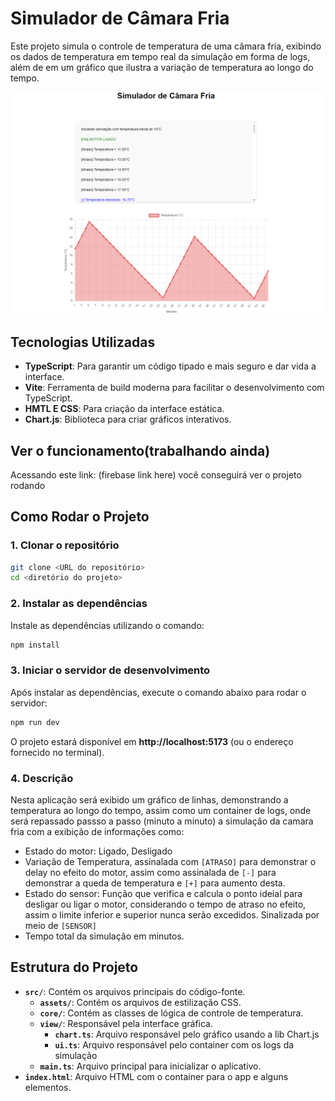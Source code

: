 # Simulador de Câmara Fria

Este projeto simula o controle de temperatura de uma câmara fria, exibindo os dados de temperatura em tempo real da simulação em forma de logs, além de em um gráfico que ilustra a variação de temperatura ao longo do tempo.

<img src="./public/tela.png" alt="Tela principal">

## Tecnologias Utilizadas

- **TypeScript**: Para garantir um código tipado e mais seguro e dar vida a interface.
- **Vite**: Ferramenta de build moderna para facilitar o desenvolvimento com TypeScript.
- **HMTL E CSS**: Para criação da interface estática.
- **Chart.js**: Biblioteca para criar gráficos interativos.

## Ver o funcionamento(trabalhando ainda)
Acessando este link: (firebase link here) você conseguirá ver o projeto rodando 

## Como Rodar o Projeto

### 1. Clonar o repositório

```bash
git clone <URL do repositório>
cd <diretório do projeto>
```

### 2. Instalar as dependências

Instale as dependências utilizando o comando:

```bash
npm install
```

### 3. Iniciar o servidor de desenvolvimento

Após instalar as dependências, execute o comando abaixo para rodar o servidor:

```bash
npm run dev
```

O projeto estará disponível em **http://localhost:5173** (ou o endereço fornecido no terminal).

### 4. Descrição

Nesta aplicação será exibido um gráfico de linhas, demonstrando a temperatura ao longo do tempo, assim como um container de logs, onde será repassado passso a passo (minuto a minuto) a simulação da camara fria com a exibição de informações como:

- Estado do motor: Ligado, Desligado
- Variação de Temperatura, assinalada com `[ATRASO]` para demonstrar o delay no efeito do motor, assim como assinalada de `[-]` para demonstrar a queda de temperatura e `[+]` para aumento desta.
- Estado do sensor: Função que verifica e calcula o ponto ideial para desligar ou ligar o motor, considerando o tempo de atraso no efeito, assim o limite inferior e superior nunca serão excedidos. Sinalizada por meio de `[SENSOR]` 
- Tempo total da simulação em minutos.

## Estrutura do Projeto

- **`src/`**: Contém os arquivos principais do código-fonte.
  - **`assets/`**: Contém os arquivos de estilização CSS.
  - **`core/`**: Contém as classes de lógica de controle de temperatura.
  - **`view/`**: Responsável pela interface gráfica.
    - **`chart.ts`**: Arquivo responsável pelo gráfico usando a lib Chart.js
    - **`ui.ts`**: Arquivo responsável pelo container com os logs da simulação
  - **`main.ts`**: Arquivo principal para inicializar o aplicativo.
- **`index.html`**: Arquivo HTML com o container para o app e alguns elementos.




